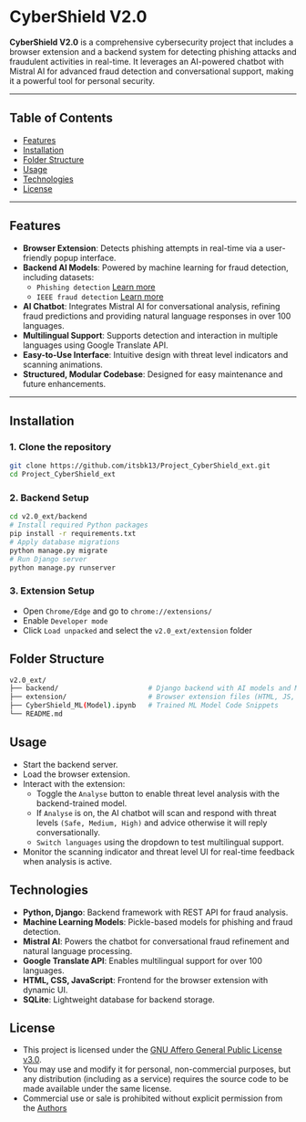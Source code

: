# CyberShield V2.0

**CyberShield V2.0** is a comprehensive cybersecurity project that includes a browser extension and a backend system for detecting phishing attacks and fraudulent activities in real-time. It leverages an AI-powered chatbot with Mistral AI for advanced fraud detection and conversational support, making it a powerful tool for personal security.

---

## Table of Contents
- [Features](#features)
- [Installation](#installation)
- [Folder Structure](#folder-structure)
- [Usage](#usage)
- [Technologies](#technologies)
- [License](#license)

---

## Features
- **Browser Extension**: Detects phishing attempts in real-time via a user-friendly popup interface.
- **Backend AI Models**: Powered by machine learning for fraud detection, including datasets:
  - `Phishing detection` [Learn more](https://www.kaggle.com/datasets/taruntiwarihp/phishing-site-urls/data)
  - `IEEE fraud detection` [Learn more](https://www.kaggle.com/c/ieee-fraud-detection)
- **AI Chatbot**: Integrates Mistral AI for conversational analysis, refining fraud predictions and providing natural language responses in over 100 languages.
- **Multilingual Support**: Supports detection and interaction in multiple languages using Google Translate API.
- **Easy-to-Use Interface**: Intuitive design with threat level indicators and scanning animations.
- **Structured, Modular Codebase**: Designed for easy maintenance and future enhancements.

---

## Installation

### 1. Clone the repository
```bash
git clone https://github.com/itsbk13/Project_CyberShield_ext.git
cd Project_CyberShield_ext
```
### 2. Backend Setup
```bash
cd v2.0_ext/backend
# Install required Python packages
pip install -r requirements.txt
# Apply database migrations
python manage.py migrate
# Run Django server
python manage.py runserver
```
### 3. Extension Setup

- Open `Chrome/Edge` and go to `chrome://extensions/`
- Enable `Developer mode`
- Click `Load unpacked` and select the `v2.0_ext/extension` folder


## Folder Structure
```bash
v2.0_ext/
├── backend/                      # Django backend with AI models and Mistral API integration
├── extension/                    # Browser extension files (HTML, JS, CSS, icons)
├── CyberShield_ML(Model).ipynb   # Trained ML Model Code Snippets
└── README.md
```
## Usage

- Start the backend server.
- Load the browser extension.
- Interact with the extension:
  - Toggle the `Analyse` button to enable threat level analysis with the backend-trained model.
  - If `Analyse` is on, the AI chatbot will scan and respond with threat levels `(Safe, Medium, High)` and advice otherwise it will reply conversationally.
  - `Switch languages` using the dropdown to test multilingual support.
- Monitor the scanning indicator and threat level UI for real-time feedback when analysis is active.

## Technologies

- **Python, Django**: Backend framework with REST API for fraud analysis.
- **Machine Learning Models**: Pickle-based models for phishing and fraud detection.
- **Mistral AI**: Powers the chatbot for conversational fraud refinement and natural language processing.
- **Google Translate API**: Enables multilingual support for over 100 languages.
- **HTML, CSS, JavaScript**: Frontend for the browser extension with dynamic UI.
- **SQLite**: Lightweight database for backend storage.

## License
- This project is licensed under the [GNU Affero General Public License v3.0](LICENSE).
- You may use and modify it for personal, non-commercial purposes, but any distribution (including as a service) requires the source code to be made available under the same license.
- Commercial use or sale is prohibited without explicit permission from the [Authors](mailto:barathsrini13@gmail.com,231801020@rajalakshmi.edu.in)
